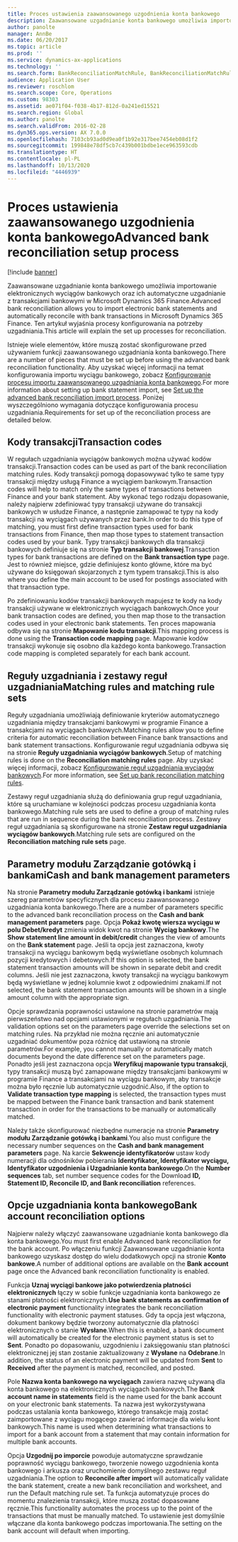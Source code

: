 ```yaml
---
title: Proces ustawienia zaawansowanego uzgodnienia konta bankowego
description: Zaawansowane uzgadnianie konta bankowego umożliwia importowanie elektronicznych wyciągów bankowych oraz ich automatyczne uzgadnianie z transakcjami bankowymi w Microsoft Dynamics 365 Finance. Ten artykuł wyjaśnia procesy konfigurowania na potrzeby uzgadniania.
author: panolte
manager: AnnBe
ms.date: 06/20/2017
ms.topic: article
ms.prod: ''
ms.service: dynamics-ax-applications
ms.technology: ''
ms.search.form: BankReconciliationMatchRule, BankReconciliationMatchRuleSet
audience: Application User
ms.reviewer: roschlom
ms.search.scope: Core, Operations
ms.custom: 98303
ms.assetid: ae071f04-f038-4b17-812d-0a241ed15521
ms.search.region: Global
ms.author: panolte
ms.search.validFrom: 2016-02-28
ms.dyn365.ops.version: AX 7.0.0
ms.openlocfilehash: 7103cb93ad0d9ea0f1b92e317bee7454eb08d1f2
ms.sourcegitcommit: 199848e78df5cb7c439b001bdbe1ece963593cdb
ms.translationtype: HT
ms.contentlocale: pl-PL
ms.lasthandoff: 10/13/2020
ms.locfileid: "4446939"
---
```

# <a name="advanced-bank-reconciliation-setup-process"></a><span data-ttu-id="c5416-104">Proces ustawienia zaawansowanego uzgodnienia konta bankowego</span><span class="sxs-lookup"><span data-stu-id="c5416-104">Advanced bank reconciliation setup process</span></span>

[!include [banner](../includes/banner.md)]

<span data-ttu-id="c5416-105">Zaawansowane uzgadnianie konta bankowego umożliwia importowanie elektronicznych wyciągów bankowych oraz ich automatyczne uzgadnianie z transakcjami bankowymi w Microsoft Dynamics 365 Finance.</span><span class="sxs-lookup"><span data-stu-id="c5416-105">Advanced bank reconciliation allows you to import electronic bank statements and automatically reconcile with bank transactions in Microsoft Dynamics 365 Finance.</span></span> <span data-ttu-id="c5416-106">Ten artykuł wyjaśnia procesy konfigurowania na potrzeby uzgadniania.</span><span class="sxs-lookup"><span data-stu-id="c5416-106">This article will explain the set up processes for reconciliation.</span></span>  

<span data-ttu-id="c5416-107">Istnieje wiele elementów, które muszą zostać skonfigurowane przed używaniem funkcji zaawansowanego uzgadniania konta bankowego.</span><span class="sxs-lookup"><span data-stu-id="c5416-107">There are a number of pieces that must be set up before using the advanced bank reconciliation functionality.</span></span> <span data-ttu-id="c5416-108">Aby uzyskać więcej informacji na temat konfigurowania importu wyciągu bankowego, zobacz [Konfigurowanie procesu importu zaawansowanego uzgadniania konta bankowego](set-up-advanced-bank-reconciliation-import-process.md).</span><span class="sxs-lookup"><span data-stu-id="c5416-108">For more information about setting up bank statement import, see [Set up the advanced bank reconciliation import process](set-up-advanced-bank-reconciliation-import-process.md).</span></span>  <span data-ttu-id="c5416-109">Poniżej wyszczególniono wymagania dotyczące konfigurowania procesu uzgadniania.</span><span class="sxs-lookup"><span data-stu-id="c5416-109">Requirements for set up of the reconciliation process are detailed below.</span></span>

## <a name="transaction-codes"></a><span data-ttu-id="c5416-110">Kody transakcji</span><span class="sxs-lookup"><span data-stu-id="c5416-110">Transaction codes</span></span>
<span data-ttu-id="c5416-111">W regułach uzgadniania wyciągów bankowych można używać kodów transakcji.</span><span class="sxs-lookup"><span data-stu-id="c5416-111">Transaction codes can be used as part of the bank reconciliation matching rules.</span></span> <span data-ttu-id="c5416-112">Kody transakcji pomogą dopasowywać tylko te same typy transakcji między usługą Finance a wyciągiem bankowym.</span><span class="sxs-lookup"><span data-stu-id="c5416-112">Transaction codes will help to match only the same types of transactions between Finance and your bank statement.</span></span> <span data-ttu-id="c5416-113">Aby wykonać tego rodzaju dopasowanie, należy najpierw zdefiniować typy transakcji używane do transakcji bankowych w usłudze Finance, a następnie zamapować te typy na kody transakcji na wyciągach używanych przez bank.</span><span class="sxs-lookup"><span data-stu-id="c5416-113">In order to do this type of matching, you must first define transaction types used for bank transactions from Finance, then map those types to statement transaction codes used by your bank.</span></span> <span data-ttu-id="c5416-114">Typy transakcji bankowych dla transakcji bankowych definiuje się na stronie **Typ transakcji bankowej**.</span><span class="sxs-lookup"><span data-stu-id="c5416-114">Transaction types for bank transactions are defined on the **Bank transaction type** page.</span></span> <span data-ttu-id="c5416-115">Jest to również miejsce, gdzie definiujesz konto główne, które ma być używane do księgowań skojarzonych z tym typem transakcji.</span><span class="sxs-lookup"><span data-stu-id="c5416-115">This is also where you define the main account to be used for postings associated with that transaction type.</span></span> 

<span data-ttu-id="c5416-116">Po zdefiniowaniu kodów transakcji bankowych mapujesz te kody na kody transakcji używane w elektronicznych wyciągach bankowych.</span><span class="sxs-lookup"><span data-stu-id="c5416-116">Once your bank transaction codes are defined, you then map those to the transaction codes used in your electronic bank statements.</span></span> <span data-ttu-id="c5416-117">Ten proces mapowania odbywa się na stronie **Mapowanie kodu transakcji**.</span><span class="sxs-lookup"><span data-stu-id="c5416-117">This mapping process is done using the **Transaction code mapping** page.</span></span> <span data-ttu-id="c5416-118">Mapowanie kodów transakcji wykonuje się osobno dla każdego konta bankowego.</span><span class="sxs-lookup"><span data-stu-id="c5416-118">Transaction code mapping is completed separately for each bank account.</span></span>

## <a name="matching-rules-and-matching-rule-sets"></a><span data-ttu-id="c5416-119">Reguły uzgadniania i zestawy reguł uzgadniania</span><span class="sxs-lookup"><span data-stu-id="c5416-119">Matching rules and matching rule sets</span></span>
<span data-ttu-id="c5416-120">Reguły uzgadniania umożliwiają definiowanie kryteriów automatycznego uzgadniania między transakcjami bankowymi w programie Finance a transakcjami na wyciągach bankowych.</span><span class="sxs-lookup"><span data-stu-id="c5416-120">Matching rules allow you to define criteria for automatic reconciliation between Finance bank transactions and bank statement transactions.</span></span> <span data-ttu-id="c5416-121">Konfigurowanie reguł uzgadniania odbywa się na stronie **Reguły uzgadniania wyciągów bankowych**.</span><span class="sxs-lookup"><span data-stu-id="c5416-121">Setup of matching rules is done on the **Reconciliation matching rules** page.</span></span> <span data-ttu-id="c5416-122">Aby uzyskać więcej informacji, zobacz [Konfigurowanie reguł uzgadniania wyciągów bankowych](set-up-bank-reconciliation-matching-rules.md).</span><span class="sxs-lookup"><span data-stu-id="c5416-122">For more information, see [Set up bank reconciliation matching rules](set-up-bank-reconciliation-matching-rules.md).</span></span> 

<span data-ttu-id="c5416-123">Zestawy reguł uzgadniania służą do definiowania grup reguł uzgadniania, które są uruchamiane w kolejności podczas procesu uzgadniania konta bankowego.</span><span class="sxs-lookup"><span data-stu-id="c5416-123">Matching rule sets are used to define a group of matching rules that are run in sequence during the bank reconciliation process.</span></span>  <span data-ttu-id="c5416-124">Zestawy reguł uzgadniania są skonfigurowane na stronie **Zestaw reguł uzgadniania wyciągów bankowych**.</span><span class="sxs-lookup"><span data-stu-id="c5416-124">Matching rule sets are configured on the **Reconciliation matching rule sets** page.</span></span>

## <a name="cash-and-bank-management-parameters"></a><span data-ttu-id="c5416-125">Parametry modułu Zarządzanie gotówką i bankami</span><span class="sxs-lookup"><span data-stu-id="c5416-125">Cash and bank management parameters</span></span>
<span data-ttu-id="c5416-126">Na stronie **Parametry modułu Zarządzanie gotówką i bankami** istnieje szereg parametrów specyficznych dla procesu zaawansowanego uzgadniania konta bankowego.</span><span class="sxs-lookup"><span data-stu-id="c5416-126">There are a number of parameters specific to the advanced bank reconciliation process on the **Cash and bank management parameters** page.</span></span>  <span data-ttu-id="c5416-127">Opcja **Pokaż kwotę wiersza wyciągu w polu Debet/kredyt** zmienia widok kwot na stronie **Wyciąg bankowy**.</span><span class="sxs-lookup"><span data-stu-id="c5416-127">The **Show statement line amount in debit/credit** changes the view of amounts on the **Bank statement** page.</span></span> <span data-ttu-id="c5416-128">Jeśli ta opcja jest zaznaczona, kwoty transakcji na wyciągu bankowym będą wyświetlane osobnych kolumnach pozycji kredytowych i debetowych.</span><span class="sxs-lookup"><span data-stu-id="c5416-128">If this option is selected, the bank statement transaction amounts will be shown in separate debit and credit columns.</span></span> <span data-ttu-id="c5416-129">Jeśli nie jest zaznaczona, kwoty transakcji na wyciągu bankowym będą wyświetlane w jednej kolumnie kwot z odpowiednimi znakami.</span><span class="sxs-lookup"><span data-stu-id="c5416-129">If not selected, the bank statement transaction amounts will be shown in a single amount column with the appropriate sign.</span></span> 

<span data-ttu-id="c5416-130">Opcje sprawdzania poprawności ustawione na stronie parametrów mają pierwszeństwo nad opcjami ustawionymi w regułach uzgadniania.</span><span class="sxs-lookup"><span data-stu-id="c5416-130">The validation options set on the parameters page override the selections set on matching rules.</span></span> <span data-ttu-id="c5416-131">Na przykład nie można ręcznie ani automatycznie uzgadniać dokumentów poza różnicę dat ustawioną na stronie parametrów.</span><span class="sxs-lookup"><span data-stu-id="c5416-131">For example, you cannot manually or automatically match documents beyond the date difference set on the parameters page.</span></span> <span data-ttu-id="c5416-132">Ponadto jeśli jest zaznaczona opcja **Weryfikuj mapowanie typu transakcji**, typy transakcji muszą być zamapowane między transakcjami bankowymi w programie Finance a transakcjami na wyciągu bankowym, aby transakcje można było ręcznie lub automatycznie uzgodnić.</span><span class="sxs-lookup"><span data-stu-id="c5416-132">Also, if the option to **Validate transaction type mapping** is selected, the transaction types must be mapped between the Finance bank transaction and bank statement transaction in order for the transactions to be manually or automatically matched.</span></span> 

<span data-ttu-id="c5416-133">Należy także skonfigurować niezbędne numeracje na stronie **Parametry modułu Zarządzanie gotówką i bankami**.</span><span class="sxs-lookup"><span data-stu-id="c5416-133">You also must configure the necessary number sequences on the **Cash and bank management parameters** page.</span></span>  <span data-ttu-id="c5416-134">Na karcie **Sekwencje identyfikatorów** ustaw kody numeracji dla odnośników pobierania **Identyfikator, Identyfikator wyciągu, Identyfikator uzgodnienia i Uzgadnianie konta bankowego**.</span><span class="sxs-lookup"><span data-stu-id="c5416-134">On the **Number sequences** tab, set number sequence codes for the Download **ID, Statement ID, Reconcile ID, and Bank reconciliation** references.</span></span>

## <a name="bank-account-reconciliation-options"></a><span data-ttu-id="c5416-135">Opcje uzgadniania konta bankowego</span><span class="sxs-lookup"><span data-stu-id="c5416-135">Bank account reconciliation options</span></span>
<span data-ttu-id="c5416-136">Najpierw należy włączyć zaawansowane uzgadnianie konta bankowego dla konta bankowego.</span><span class="sxs-lookup"><span data-stu-id="c5416-136">You must first enable Advanced bank reconciliation for the bank account.</span></span> <span data-ttu-id="c5416-137">Po włączeniu funkcji Zaawansowane uzgadnianie konta bankowego uzyskasz dostęp do wielu dodatkowych opcji na stronie **Konto bankowe**.</span><span class="sxs-lookup"><span data-stu-id="c5416-137">A number of additional options are available on the **Bank account** page once the Advanced bank reconciliation functionality is enabled.</span></span> 

<span data-ttu-id="c5416-138">Funkcja **Uznaj wyciągi bankowe jako potwierdzenia płatności elektronicznych** łączy w sobie funkcje uzgadniania konta bankowego ze stanami płatności elektronicznych.</span><span class="sxs-lookup"><span data-stu-id="c5416-138">**Use bank statements as confirmation of electronic payment** functionality integrates the bank reconciliation functionality with electronic payment statuses.</span></span> <span data-ttu-id="c5416-139">Gdy ta opcja jest włączona, dokument bankowy będzie tworzony automatycznie dla płatności elektronicznych o stanie **Wysłane**.</span><span class="sxs-lookup"><span data-stu-id="c5416-139">When this is enabled, a bank document will automatically be created for the electronic payment status is set to **Sent**.</span></span> <span data-ttu-id="c5416-140">Ponadto po dopasowaniu, uzgodnieniu i zaksięgowaniu stan płatności elektronicznej jej stan zostanie zaktualizowany z **Wysłane** na **Odebrane**.</span><span class="sxs-lookup"><span data-stu-id="c5416-140">In addition, the status of an electronic payment will be updated from **Sent** to **Received** after the payment is matched, reconciled, and posted.</span></span> 

<span data-ttu-id="c5416-141">Pole **Nazwa konta bankowego na wyciągach** zawiera nazwę używaną dla konta bankowego na elektronicznych wyciągach bankowych.</span><span class="sxs-lookup"><span data-stu-id="c5416-141">The **Bank account name in statements** field is the name used for the bank account on your electronic bank statements.</span></span> <span data-ttu-id="c5416-142">Ta nazwa jest wykorzystywana podczas ustalania konta bankowego, którego transakcje mają zostać zaimportowane z wyciągu mogącego zawierać informacje dla wielu kont bankowych.</span><span class="sxs-lookup"><span data-stu-id="c5416-142">This name is used when determining what transactions to import for a bank account from a statement that may contain information for multiple bank accounts.</span></span> 

<span data-ttu-id="c5416-143">Opcja **Uzgodnij po imporcie** powoduje automatyczne sprawdzanie poprawność wyciągu bankowego, tworzenie nowego uzgodnienia konta bankowego i arkusza oraz uruchomienie domyślnego zestawu reguł uzgadniania.</span><span class="sxs-lookup"><span data-stu-id="c5416-143">The option to **Reconcile after import** will automatically validate the bank statement, create a new bank reconciliation and worksheet, and run the Default matching rule set.</span></span> <span data-ttu-id="c5416-144">Ta funkcja automatyzuje proces do momentu znalezienia transakcji, które muszą zostać dopasowane ręcznie.</span><span class="sxs-lookup"><span data-stu-id="c5416-144">This functionality automates the process up to the point of the transactions that must be manually matched.</span></span> <span data-ttu-id="c5416-145">To ustawienie jest domyślnie włączane dla konta bankowego podczas importowania.</span><span class="sxs-lookup"><span data-stu-id="c5416-145">The setting on the bank account will default when importing.</span></span>



